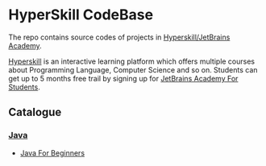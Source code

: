 # HyperSkill CodeBase

The repo contains source codes of projects in [Hyperskill/JetBrains Academy](https://hyperskill.org).

[Hyperskill](https://hyperskill.org) is an interactive learning platform which offers multiple courses about Programming Language, Computer Science and so on. Students can get up to 5 months free trail by signing up for [JetBrains Academy For Students](https://lp.jetbrains.com/jba-students/).

## Catalogue
### [Java](./Java/)
- [Java For Beginners](./Java/Java%20for%20Beginners/)
